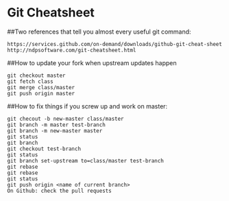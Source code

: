 # Git Cheatsheet

##Two references that tell you almost every useful git command:

    https://services.github.com/on-demand/downloads/github-git-cheat-sheet
    http://ndpsoftware.com/git-cheatsheet.html

##How to update your fork when upstream updates happen

    git checkout master
    git fetch class
    git merge class/master
    git push origin master

##How to fix things if you screw up and work on master:

    git checout -b new-master class/master
    git branch -m master test-branch
    git branch -m new-master master
    git status
    git branch
    git checkout test-branch
    git status
    git branch set-upstream to=class/master test-branch
    git rebase
    git rebase
    git status
    git push origin <name of current branch>
    On Github: check the pull requests
